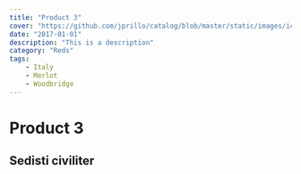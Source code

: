 ```yaml
---
title: "Product 3"
cover: "https://github.com/jprillo/catalog/blob/master/static/images/icon.png?raw=true"
date: "2017-01-01"
description: "This is a description"
category: "Reds"
tags:
    - Italy
    - Merlot
    - Woodbridge
---
```


# Product 3

## Sedisti civiliter